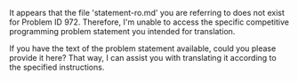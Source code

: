 It appears that the file 'statement-ro.md' you are referring to does not exist for Problem ID 972. Therefore, I'm unable to access the specific competitive programming problem statement you intended for translation.

If you have the text of the problem statement available, could you please provide it here? That way, I can assist you with translating it according to the specified instructions.